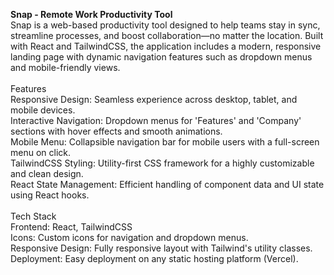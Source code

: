 **Snap - Remote Work Productivity Tool**
<br>
Snap is a web-based productivity tool designed to help teams stay in sync, streamline processes, and boost collaboration—no matter the location. Built with React and TailwindCSS, the application includes a modern, responsive landing page with dynamic navigation features such as dropdown menus and mobile-friendly views.
<br><br>
Features<br>
Responsive Design: Seamless experience across desktop, tablet, and mobile devices.<br>
Interactive Navigation: Dropdown menus for 'Features' and 'Company' sections with hover effects and smooth animations.<br>
Mobile Menu: Collapsible navigation bar for mobile users with a full-screen menu on click.<br>
TailwindCSS Styling: Utility-first CSS framework for a highly customizable and clean design.<br>
React State Management: Efficient handling of component data and UI state using React hooks.
<br><br>
Tech Stack
<br>
Frontend: React, TailwindCSS <br>
Icons: Custom icons for navigation and dropdown menus.<br>
Responsive Design: Fully responsive layout with Tailwind's utility classes.<br>
Deployment: Easy deployment on any static hosting platform (Vercel).<br>
